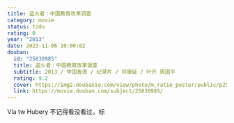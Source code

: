 ```yaml
---
title: 盗火者：中国教育改革调查
category: movie
status: todo
rating: 0
year: "2013"
date: 2023-11-06 10:00:02
douban:
  id: "25830985"
  title: 盗火者：中国教育改革调查
  subtitle: 2013 / 中国香港 / 纪录片 / 邓康延 / 叶开 周国平
  rating: 9.2
  cover: https://img2.doubanio.com/view/photo/m_ratio_poster/public/p2593593281.jpg
  link: https://movie.douban.com/subject/25830985/
---
```


Via tw Hubery 不记得看没看过，标